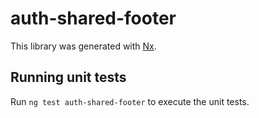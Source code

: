 # auth-shared-footer

This library was generated with [Nx](https://nx.dev).

## Running unit tests

Run `ng test auth-shared-footer` to execute the unit tests.
